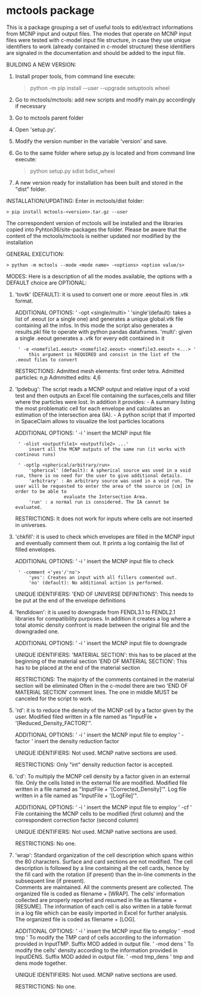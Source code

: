 # mctools package

This is a package grouping a set of useful tools to edit/extract informations from MCNP input and output files.
The modes that operate on MCNP input files were tested with c-model input file structure, in case they use unique 
identifiers to work (already contained in c-model structure) these identifiers are signaled in the documentation and
should be added to the input file.

BUILDING A NEW VERSION:
1. Install proper tools, from command line execute:

	> python -m pip install --user --upgrade setuptools wheel

2. Go to mctools/mctools: add new scripts and modify main.py accordingly if necessary 
3. Go to mctools parent folder
4. Open 'setup.py'.
5. Modify the version number in the variable 'version' and save.
6. Go to the same folder where setup.py is located and from command line execute:
	
	> python setup.py sdist bdist_wheel
	
7. A new version ready for installation has been built and stored in the "dist" folder.
	
INSTALLATION/UPDATING:
Enter in mctools/dist folder:
	
	> pip install mctools-<version>.tar.gz --user
	
The correspondent version of mctools will be installed and the libraries copied into Pyhton36/site-packages the folder.
Please be aware that the content of the mctools/mctools is neither updated nor modified by the installation
	
GENERAL EXECUTION:

	> python -m mctools --mode <mode name> -<options> <option value/s>

MODES:
Here is a description of all the modes available, the options with a DEFAULT choice are OPTIONAL:

1) 'tovtk' (DEFAULT): it is used to convert one or more .eeout files in .vtk format.
	
	ADDITIONAL OPTIONS:
		' -opt <single/multi> '
			'single'(default): takes a list of .eeout (or a single one) and generates a unique global.vtk file containing all the infos.
							   In this mode the script also generates a results.pkl file to operate with python pandas dataframes.
			'multi': given a single .eeout generates a .vtk for every edit contained in it
		
		' -e <nomefile1.eeout> <nomefile2.eeout> <nomefile3.eeout> <...> '
			this argument is REQUIRED and consist in the list of the .eeout files to convert
	
	RESTRICTIONS:
		Admitted mesh elements: first order tetra.
		Admitted particles: n,p
		Admmitted edits: 4,6


2) 'lpdebug': The script reads a MCNP output and relative input of a void test and then outputs an Excel file containing the surfaces,cells 
              and filler where the particles were lost. In addition it provides:
			  - A summary listing the most problematic cell for each envelope and calculates an estimation of the intersection area (IA).
			  - A python script that if imported in SpaceClaim allows to visualize the lost particles locations 
	
	ADDITIONAL OPTIONS:
		' -i <inputfile> '
			insert the MCNP input file
		
		' -olist <outputfile1> <outputfile2> ...'
			insert all the MCNP outputs of the same run (it works with continous runs)
		
		' -optlp <spherical/arbitrary/run>
			'spherical' (default): A spherical source was used in a void run, there is no need for the user to give additional details.
			'arbitrary' : An arbitrary source was used in a void run. The user will be requested to enter the area of the source in [cm] in order to be able to 
				         evaluate the Intersection Area.
			'run' : a normal run is considered. The IA cannot be evaluated.
				   
	RESTRICTIONS:
		It does not work for inputs where cells are not inserted in universes.
		

3) 'chkfill': it is used to check which envelopes are filled in the MCNP input and eventually comment them out. It prints a log containig
    the list of filled envelopes.

	ADDITIONAL OPTIONS:
		' -i <inputfile> '
			insert the MCNP input file to check
		
		' -comment <'yes'/'no'> 
			'yes': Creates an input with all fillers commented out.
			'no' (default): No additional action is performed.
	
	UNIQUE IDENTIFIERS:
		'END OF UNIVERSE DEFINITIONS': This needs to be put at the end of the envelope definitions


4) 'fendldown': it is used to downgrade from FENDL3.1 to FENDL2.1 libraries for compatibility purposes. In addition it creates a log where a total
			    atomic density confront is made between the original file and the downgraded one.

	ADDITIONAL OPTIONS:
		' -i <inputfile> '
			insert the MCNP input file to downgrade
	
	UNIQUE IDENTIFIERS:
		'MATERIAL SECTION': this has to be placed at the beginning of the material section
		'END OF MATERIAL SECTION': This has to be placed at the end of the material section
	
	RESTRICTIONS:
		The majority of the comments contained in the material section will be eliminated
		Often in the c-model there are two 'END OF MATERIAL SECTION' comment lines. The one in middle MUST be canceled for the script to work.

4) 'rd':  it is to reduce the density of the MCNP cell by a factor given by the user. Modified filed written in a file named as "InputFile + '[Reduced_Density_FACTOR]'".

	ADDITIONAL OPTIONS:
		' -i <inputfile> '
			insert the MCNP input file to employ
		' -factor <reduction factor> '
			insert the density reduction factor
	
	UNIQUE IDENTIFIERS:
		Not used. MCNP native sections are used.
		
	RESTRICTIONS:
		Only "int" density reduction factor is accepted.
		
4) 'cd':  To multiply the MCNP cell density by a factor given in an external file. 
          Only the cells listed in the external file are modified. 
		  Modified file written in a file named as "InputFile + '[Corrected_Density]'".
		  Log file written in a file named as "InputFile + '[LogFile]'".

	ADDITIONAL OPTIONS:
		' -i <inputfile> '
			insert the MCNP input file to employ
		' -cf <correction factor> '
			File containing the MCNP cells to be modified (first column) and the correspondent correction factor (second column)
	
	UNIQUE IDENTIFIERS:
		Not used. MCNP native sections are used.
		
	RESTRICTIONS:
		No one.

5) 'wrap':  Standard organization of the cell description which spans within the 80 characters. 
            Surface and card sections are not modified. 
			The cell description is followed by a line containing all the cell cards, 
			hence by the fill card with the rotation (if present) than the in-line comments in the subsequent line (if present).  
			Comments are maintained. All the comments present are collected. The organized file is coded as filename + [WRAP]. 
	        The cells’ information collected are properly reported and resumed in file as filename + [RESUME].
            The information of each cell is also written in a table format in a log file which can be easily imported in Excel for further analysis.
			The organized file is coded as filename + [LOG]. 
 
	ADDITIONAL OPTIONS:
		' -i <inputfile> '
			insert the MCNP input file to employ
		' -mod tmp '
			To modify the TMP card of cells according to the information provided in InputTMP.
			Suffix MOD added in output file.
		' -mod dens '
			To modify the cells' density according to the information provided in InputDENS.
			Suffix MOD added in output file.
		' -mod tmp_dens '
			tmp and dens mode together.
	
	UNIQUE IDENTIFIERS:
		Not used. MCNP native sections are used.
		
	RESTRICTIONS:
		No one.		
